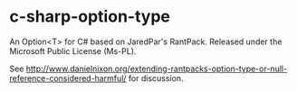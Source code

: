 c-sharp-option-type
===================

An Option&lt;T> for C# based on JaredPar's RantPack. Released under the Microsoft Public License (Ms-PL).

See http://www.danielnixon.org/extending-rantpacks-option-type-or-null-reference-considered-harmful/ for discussion.
